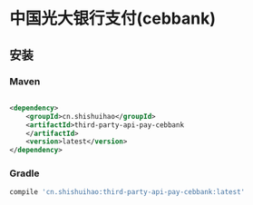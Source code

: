 # 中国光大银行支付(cebbank)

## 安装

### Maven

```xml

<dependency>
    <groupId>cn.shishuihao</groupId>
    <artifactId>third-party-api-pay-cebbank
    </artifactId>
    <version>latest</version>
</dependency>
```

### Gradle

```groovy
compile 'cn.shishuihao:third-party-api-pay-cebbank:latest'
```

